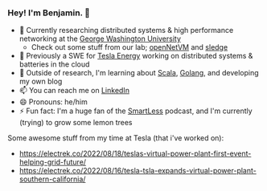 ### Hey! I'm Benjamin. 👋


- 🔬 Currently researching distributed systems & high performance networking at the [George Washington University](https://www.gwu.edu)
  - Check out some stuff from our lab; [openNetVM](https://github.com/sdnfv/openNetVM) and [sledge](https://github.com/gwsystems/sledge-serverless-framework)
- 🔋 Previously a SWE for [Tesla Energy](https://tesla.com/energy) working on distributed systems & batteries in the cloud
- 🌱 Outside of research, I'm learning about [Scala](https://www.scala-lang.org), [Golang](https://go.dev/), and developing my own blog
- 📫 You can reach me on [LinkedIn](https://linkedin.com/in/marascoben)
- 😄 Pronouns: he/him
- ⚡ Fun fact: I'm a huge fan of the [SmartLess](https://www.smartless.com/) podcast, and I'm currently (trying) to grow some lemon trees

Some awesome stuff from my time at Tesla (that i've worked on):
- https://electrek.co/2022/08/18/teslas-virtual-power-plant-first-event-helping-grid-future/
- https://electrek.co/2022/08/16/tesla-tsla-expands-virtual-power-plant-southern-california/

<!--
**marascoben/marascoben** is a ✨ _special_ ✨ repository because its `README.md` (this file) appears on your GitHub profile.

Here are some ideas to get you started:

- 🔭 I’m currently working on ...
- 🌱 I’m currently learning ...
- 👯 I’m looking to collaborate on ...
- 🤔 I’m looking for help with ...
- 💬 Ask me about ...
- 📫 How to reach me: ...
- 😄 Pronouns: ...
- ⚡ Fun fact: ...
-->
